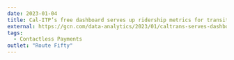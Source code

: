 ```yaml
---
date: 2023-01-04
title: Cal-ITP’s free dashboard serves up ridership metrics for transit agencies
external: https://gcn.com/data-analytics/2023/01/caltrans-serves-dashboard-metrics-local-transit-agencies/381473/
tags:
  - Contactless Payments
outlet: "Route Fifty"
---
```


